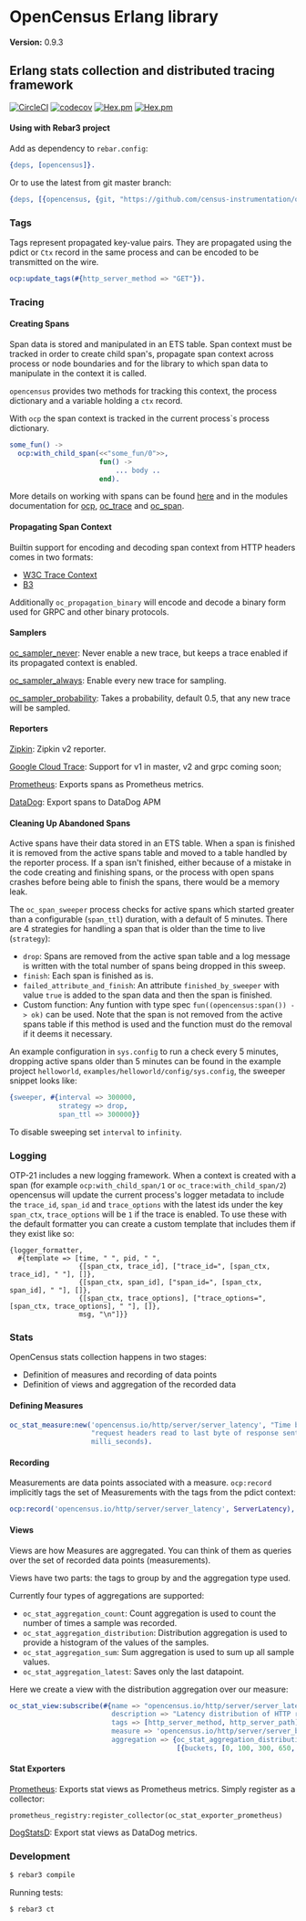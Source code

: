

# OpenCensus Erlang library #

__Version:__ 0.9.3

## Erlang stats collection and distributed tracing framework

[![CircleCI](https://circleci.com/gh/census-instrumentation/opencensus-erlang.svg?style=svg)](https://circleci.com/gh/census-instrumentation/opencensus-erlang)
[![codecov](https://codecov.io/gh/census-instrumentation/opencensus-erlang/branch/master/graph/badge.svg)](https://codecov.io/gh/census-instrumentation/opencensus-erlang)
[![Hex.pm](https://img.shields.io/hexpm/v//opencensus.svg?maxAge=2592000)](https://hex.pm/packages/opencensus)
[![Hex.pm](https://img.shields.io/hexpm/dt/opencensus.svg?maxAge=2592000)](https://hex.pm/packages/opencensus)


#### <a name="Using_with_Rebar3_project">Using with Rebar3 project</a> ####

Add as dependency to `rebar.config`:

```erlang
{deps, [opencensus]}.
```

Or to use the latest from git master branch:

```erlang
{deps, [{opencensus, {git, "https://github.com/census-instrumentation/opencensus-erlang.git", {branch, "master"}}}]}.
```

### <a name="Tags">Tags</a> ###

Tags represent propagated key-value pairs. They are propagated using the pdict or `Ctx` record in the same process and can be encoded to be transmitted on the wire. 

```erlang
ocp:update_tags(#{http_server_method => "GET"}).
```

### <a name="Tracing">Tracing</a> ###

#### <a name="Creating_Spans">Creating Spans</a> ####

Span data is stored and manipulated in an ETS table. Span context must be tracked in order to create child span's, propagate span context across process or node boundaries and for the library to which span data to manipulate in the context it is called.

`opencensus` provides two methods for tracking this context, the process dictionary and a variable holding a `ctx` record.

With `ocp` the span context is tracked in the current process`s process dictionary.

```erlang
some_fun() ->
  ocp:with_child_span(<<"some_fun/0">>,
                      fun() ->
                          ... body ..
                      end).
```

More details on working with spans can be found [here](doc/span.md) and in the modules documentation for [ocp](doc/ocp.md), [oc_trace](doc/oc_trace.md) and [oc_span](doc/oc_span.md).

#### <a name="Propagating_Span_Context">Propagating Span Context</a> ####

Builtin support for encoding and decoding span context from HTTP headers comes in two formats:

* [W3C Trace Context](https://www.w3.org/TR/trace-context/) 
* [B3](https://github.com/openzipkin/b3-propagation)

Additionally `oc_propagation_binary` will encode and decode a binary form used for GRPC and other binary protocols.

#### <a name="Samplers">Samplers</a> ####

[oc_sampler_never](doc/oc_sampler_never.md): Never enable a new trace, but keeps a trace enabled if its propagated context is enabled.

[oc_sampler_always](doc/oc_sampler_always.md): Enable every new trace for sampling.

[oc_sampler_probability](doc/oc_sampler_probability.md): Takes a probability, default 0.5, that any new trace will be sampled.


#### <a name="Reporters">Reporters</a> ####

[Zipkin](https://github.com/opencensus-beam/opencensus_zipkin): Zipkin v2 reporter.

[Google Cloud Trace](https://github.com/opencensus-beam/oc_google_reporter): Support for v1 in master, v2 and grpc coming soon;

[Prometheus](https://github.com/opencensus-beam/prometheus): Exports spans as Prometheus metrics.

[DataDog][oc_datadog]: Export spans to DataDog APM

#### <a name="Sweeper">Cleaning Up Abandoned Spans</a> ####

Active spans have their data stored in an ETS table. When a span is finished it is removed from the active spans table and moved to a table handled by the reporter process. If a span isn't finished, either because of a mistake in the code creating and finishing spans, or the process with open spans crashes before being able to finish the spans, there would be a memory leak.

The `oc_span_sweeper` process checks for active spans which started greater than a configurable (`span_ttl`) duration, with a default of 5 minutes. There are 4 strategies for handling a span that is older than the time to live (`strategy`):

* `drop`: Spans are removed from the active span table and a log message is written with the total number of spans being dropped in this sweep.
* `finish`: Each span is finished as is.
* `failed_attribute_and_finish`: An attribute `finished_by_sweeper` with value `true` is added to the span data and then the span is finished.
* Custom function: Any funtion with type spec `fun((opencensus:span()) -> ok)` can be used. Note that the span is not removed from the active spans table if this method is used and the function must do the removal if it deems it necessary.

An example configuration in `sys.config` to run a check every 5 minutes, dropping active spans older than 5 minutes can be found in the example project `helloworld`, `examples/helloworld/config/sys.config`, the sweeper snippet looks like:

``` erlang
{sweeper, #{interval => 300000,
            strategy => drop,
            span_ttl => 300000}}
```

To disable sweeping set `interval` to `infinity`.

### <a name="Logging">Logging</a> ###

OTP-21 includes a new logging framework. When a context is created with a span (for example `ocp:with_child_span/1` or `oc_trace:with_child_span/2`) opencensus will update the current process's logger metadata to include the `trace_id`, `span_id` and `trace_options` with the latest ids under the key `span_ctx`, `trace_options` will be `1` if the trace is enabled. To use these with the default formatter you can create a custom template that includes them if they exist like so:

```
{logger_formatter,
  #{template => [time, " ", pid, " ",
                 {[span_ctx, trace_id], ["trace_id=", [span_ctx, trace_id], " "], []},
                 {[span_ctx, span_id], ["span_id=", [span_ctx, span_id], " "], []},
                 {[span_ctx, trace_options], ["trace_options=", [span_ctx, trace_options], " "], []},
                 msg, "\n"]}}
```

### <a name="Stats">Stats</a> ###

OpenCensus stats collection happens in two stages:

* Definition of measures and recording of data points
* Definition of views and aggregation of the recorded data

#### <a name="Defining_Measures">Defining Measures</a> ####

```erlang
oc_stat_measure:new('opencensus.io/http/server/server_latency', "Time between first byte of "
                    "request headers read to last byte of response sent, or terminal error.",
                    milli_seconds).
```

#### <a name="Recording">Recording</a> ####

Measurements are data points associated with a measure. `ocp:record` implicitly tags the set of Measurements with the tags from the pdict context:

```erlang
ocp:record('opencensus.io/http/server/server_latency', ServerLatency),
```

#### <a name="Views">Views</a> ####

Views are how Measures are aggregated. You can think of them as queries over the set of recorded data points (measurements).

Views have two parts: the tags to group by and the aggregation type used.

Currently four types of aggregations are supported:

* `oc_stat_aggregation_count`: Count aggregation is used to count the number of times a sample was recorded.
* `oc_stat_aggregation_distribution`: Distribution aggregation is used to provide a histogram of the values of the samples.
* `oc_stat_aggregation_sum`: Sum aggregation is used to sum up all sample values.
* `oc_stat_aggregation_latest`: Saves only the last datapoint.

Here we create a view with the distribution aggregation over our measure:

```erlang
oc_stat_view:subscribe(#{name => "opencensus.io/http/server/server_latency",
                         description => "Latency distribution of HTTP requests",
                         tags => [http_server_method, http_server_path],
                         measure => 'opencensus.io/http/server/server_blatency',
                         aggregation => {oc_stat_aggregation_distribution, 
                                         [{buckets, [0, 100, 300, 650, 800, 1000]}]}})
```

#### <a name="Stat Exporters">Stat Exporters</a> ####

[Prometheus](https://github.com/deadtrickster/opencensus-erlang-prometheus): Exports stat views as Prometheus metrics. Simply register as a collector:

```
prometheus_registry:register_collector(oc_stat_exporter_prometheus)
```

[DogStatsD][oc_datadog]: Export stat views as DataDog metrics.

### Development

```sh
$ rebar3 compile
```

Running tests:

```sh
$ rebar3 ct
```

[oc_datadog]: https://github.com/hauleth/oc_datadog
